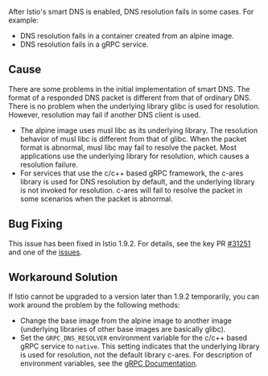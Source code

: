 After Istio's smart DNS is enabled, DNS resolution fails in some cases. For example: 

- DNS resolution fails in a container created from an alpine image.
- DNS resolution fails in a gRPC service.

## Cause

There are some problems in the initial implementation of smart DNS. The format of a responded DNS packet is different from that of ordinary DNS. There is no problem when the underlying library glibc is used for resolution. However, resolution may fail if another DNS client is used.

- The alpine image uses musl libc as its underlying library. The resolution behavior of musl libc is different from that of glibc. When the packet format is abnormal, musl libc may fail to resolve the packet. Most applications use the underlying library for resolution, which causes a resolution failure.
- For services that use the c/c++ based gRPC framework, the c-ares library is used for DNS resolution by default, and the underlying library is not invoked for resolution. c-ares will fail to resolve the packet in some scenarios when the packet is abnormal.

## Bug Fixing

This issue has been fixed in Istio 1.9.2. For details, see the key PR [#31251](https://github.com/istio/istio/pull/31251) and one of the [issues](https://github.com/istio/istio/issues/31295).

## Workaround Solution

If Istio cannot be upgraded to a version later than 1.9.2 temporarily, you can work around the problem by the following methods:

- Change the base image from the alpine image to another image (underlying libraries of other base images are basically glibc).
- Set the `GRPC_DNS_RESOLVER` environment variable for the c/c++ based gRPC service to `native`. This setting indicates that the underlying library is used for resolution, not the default library c-ares. For description of environment variables, see the [gRPC Documentation](https://github.com/grpc/grpc/blob/master/doc/environment_variables.md).
